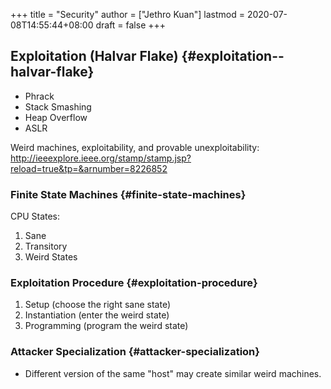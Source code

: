 +++
title = "Security"
author = ["Jethro Kuan"]
lastmod = 2020-07-08T14:55:44+08:00
draft = false
+++

## Exploitation (Halvar Flake) {#exploitation--halvar-flake}

- Phrack
- Stack Smashing
- Heap Overflow
- ASLR

Weird machines, exploitability, and provable unexploitability:
<http://ieeexplore.ieee.org/stamp/stamp.jsp?reload=true&tp=&arnumber=8226852>

### Finite State Machines {#finite-state-machines}

CPU States:

1.  Sane
2.  Transitory
3.  Weird States

### Exploitation Procedure {#exploitation-procedure}

1.  Setup (choose the right sane state)
2.  Instantiation (enter the weird state)
3.  Programming (program the weird state)

### Attacker Specialization {#attacker-specialization}

- Different version of the same "host" may create similar weird machines.
